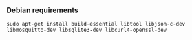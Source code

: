 ### Debian requirements
```console
sudo apt-get install build-essential libtool libjson-c-dev libmosquitto-dev libsqlite3-dev libcurl4-openssl-dev
``` 
